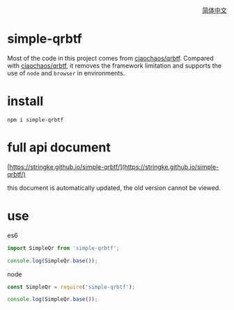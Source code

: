 <p align='right'>
  <a href='./README_CN.md' target='_blank' hreflang='zh-cn'>简体中文</a>
</p>

# simple-qrbtf
Most of the code in this project comes from [ciaochaos/qrbtf](https://github.com/ciaochaos/qrbtf). Compared with [ciaochaos/qrbtf](https://github.com/ciaochaos/qrbtf), it removes the framework limitation and supports the use of `node` and `browser` in environments.

# install
`npm i simple-qrbtf`

# full api document
[https://stringke.github.io/simple-qrbtf/](https://stringke.github.io/simple-qrbtf/)  

this document is automatically updated, the old version cannot be viewed.

# use
es6
```javascript  
import SimpleQr from 'simple-qrbtf';

console.log(SimpleQr.base());
```

node
```javascript
const SimpleQr = require('simple-qrbtf');

console.log(SimpleQr.base());
```

